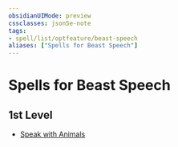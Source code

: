 ```yaml
---
obsidianUIMode: preview
cssclasses: json5e-note
tags:
- spell/list/optfeature/beast-speech
aliases: ["Spells for Beast Speech"]
---
```

# Spells for Beast Speech

## 1st Level

- [Speak with Animals](speak-with-animals "PHB")